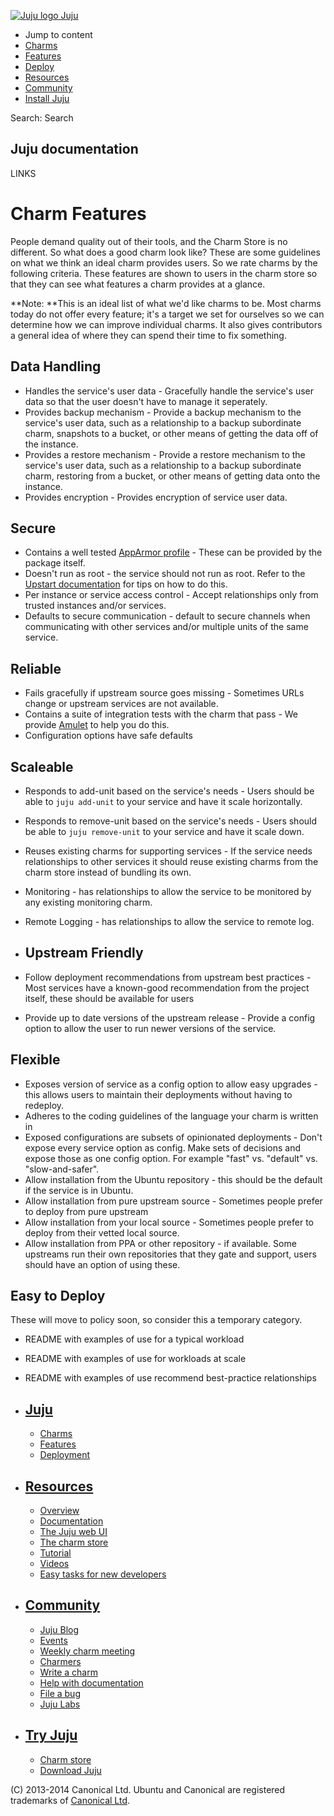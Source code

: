 [ ![Juju logo](//assets.ubuntu.com/sites/ubuntu/latest/u/img/logo.png) Juju
](https://juju.ubuntu.com/)

  - Jump to content
  - [Charms](https://juju.ubuntu.com/charms/)
  - [Features](https://juju.ubuntu.com/features/)
  - [Deploy](https://juju.ubuntu.com/deployment/)
  - [Resources](https://juju.ubuntu.com/resources/)
  - [Community](https://juju.ubuntu.com/community/)
  - [Install Juju](https://juju.ubuntu.com/download/)

Search: Search

## Juju documentation

LINKS

# Charm Features

People demand quality out of their tools, and the Charm Store is no different.
So what does a good charm look like? These are some guidelines on what we think
an ideal charm provides users. So we rate charms by the following criteria.
These features are shown to users in the charm store so that they can see what
features a charm provides at a glance.

**Note: **This is an ideal list of what we'd like charms to be. Most charms today do not offer every feature; it's a target we set for ourselves so we can determine how we can improve individual charms. It also gives contributors a general idea of where they can spend their time to fix something.

## Data Handling

  - Handles the service's user data - Gracefully handle the service's user data so that the user doesn't have to manage it seperately.
  - Provides backup mechanism - Provide a backup mechanism to the service's user data, such as a relationship to a backup subordinate charm, snapshots to a bucket, or other means of getting the data off of the instance.
  - Provides a restore mechanism - Provide a restore mechanism to the service's user data, such as a relationship to a backup subordinate charm, restoring from a bucket, or other means of getting data onto the instance.
  - Provides encryption - Provides encryption of service user data.

## Secure

  - Contains a well tested [AppArmor profile](https://help.ubuntu.com/12.04/serverguide/apparmor.html) - These can be provided by the package itself.
  - Doesn't run as root - the service should not run as root. Refer to the [Upstart documentation](http://upstart.ubuntu.com/cookbook/#run-a-job-as-a-different-user) for tips on how to do this.
  - Per instance or service access control - Accept relationships only from trusted instances and/or services.
  - Defaults to secure communication - default to secure channels when communicating with other services and/or multiple units of the same service.

## Reliable

  - Fails gracefully if upstream source goes missing - Sometimes URLs change or upstream services are not available.
  - Contains a suite of integration tests with the charm that pass - We provide [Amulet](howto-amulet.html) to help you do this.
  - Configuration options have safe defaults

## Scaleable

  - Responds to add-unit based on the service's needs - Users should be able to `juju add-unit` to your service and have it scale horizontally.
  - Responds to remove-unit based on the service's needs - Users should be able to `juju remove-unit` to your service and have it scale down.
  - Reuses existing charms for supporting services - If the service needs relationships to other services it should reuse existing charms from the charm store instead of bundling its own.
  - Monitoring - has relationships to allow the service to be monitored by any existing monitoring charm.
  - Remote Logging - has relationships to allow the service to remote log.
  - ## Upstream Friendly

  - Follow deployment recommendations from upstream best practices - Most services have a known-good recommendation from the project itself, these should be available for users
  - Provide up to date versions of the upstream release - Provide a config option to allow the user to run newer versions of the service.

## Flexible

  - Exposes version of service as a config option to allow easy upgrades - this allows users to maintain their deployments without having to redeploy.
  - Adheres to the coding guidelines of the language your charm is written in
  - Exposed configurations are subsets of opinionated deployments - Don't expose every service option as config. Make sets of decisions and expose those as one config option. For example "fast" vs. "default" vs. "slow-and-safer".
  - Allow installation from the Ubuntu repository - this should be the default if the service is in Ubuntu.
  - Allow installation from pure upstream source - Sometimes people prefer to deploy from pure upstream
  - Allow installation from your local source - Sometimes people prefer to deploy from their vetted local source.
  - Allow installation from PPA or other repository - if available. Some upstreams run their own repositories that they gate and support, users should have an option of using these.

## Easy to Deploy

These will move to policy soon, so consider this a temporary category.

  - README with examples of use for a typical workload
  - README with examples of use for workloads at scale
  - README with examples of use recommend best-practice relationships

  - ## [Juju](/)

    - [Charms](/charms/)
    - [Features](/features/)
    - [Deployment](/deployment/)
  - ## [Resources](/resources/)

    - [Overview](/resources/overview/)
    - [Documentation](/docs/)
    - [The Juju web UI](/resources/juju-gui/)
    - [The charm store](/docs/authors-charm-store.html)
    - [Tutorial](/docs/getting-started.html#test)
    - [Videos](/resources/videos/)
    - [Easy tasks for new developers](/resources/easy-tasks-for-new-developers/)
  - ## [Community](/community)

    - [Juju Blog](/community/blog/)
    - [Events](/events/)
    - [Weekly charm meeting](/community/weekly-charm-meeting/)
    - [Charmers](/community/charmers/)
    - [Write a charm](/docs/authors-charm-writing.html)
    - [Help with documentation](/docs/contributing.html)
    - [File a bug](https://bugs.launchpad.net/juju-core/+filebug)
    - [Juju Labs](/communiy/labs/)
  - ## [Try Juju](https://jujucharms.com/sidebar/)

    - [Charm store](https://jujucharms.com/)
    - [Download Juju](/download/)

(C) 2013-2014 Canonical Ltd. Ubuntu and Canonical are registered trademarks of
[Canonical Ltd](http://www.canonical.com).

